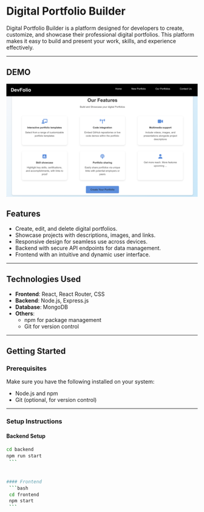 
<!-- 
Instruction to Run the web application -->


# Digital Portfolio Builder

Digital Portfolio Builder is a platform designed for developers to create, customize, and showcase their professional digital portfolios. This platform makes it easy to build and present your work, skills, and experience effectively.

---

## DEMO 
![alt text](image-1.png)


## Features

- Create, edit, and delete digital portfolios.
- Showcase projects with descriptions, images, and links.
- Responsive design for seamless use across devices.
- Backend with secure API endpoints for data management.
- Frontend with an intuitive and dynamic user interface.

---

## Technologies Used

- **Frontend**: React, React Router, CSS
- **Backend**: Node.js, Express.js
- **Database**: MongoDB 
- **Others**: 
  - npm for package management
  - Git for version control

---

## Getting Started

### Prerequisites

Make sure you have the following installed on your system:
- Node.js and npm
- Git (optional, for version control)

---

### Setup Instructions

#### Backend Setup

   ```bash
   cd backend
   npm run start
    ```


#### Frontend
    ```bash
    cd frontend
    npm start
    ```
